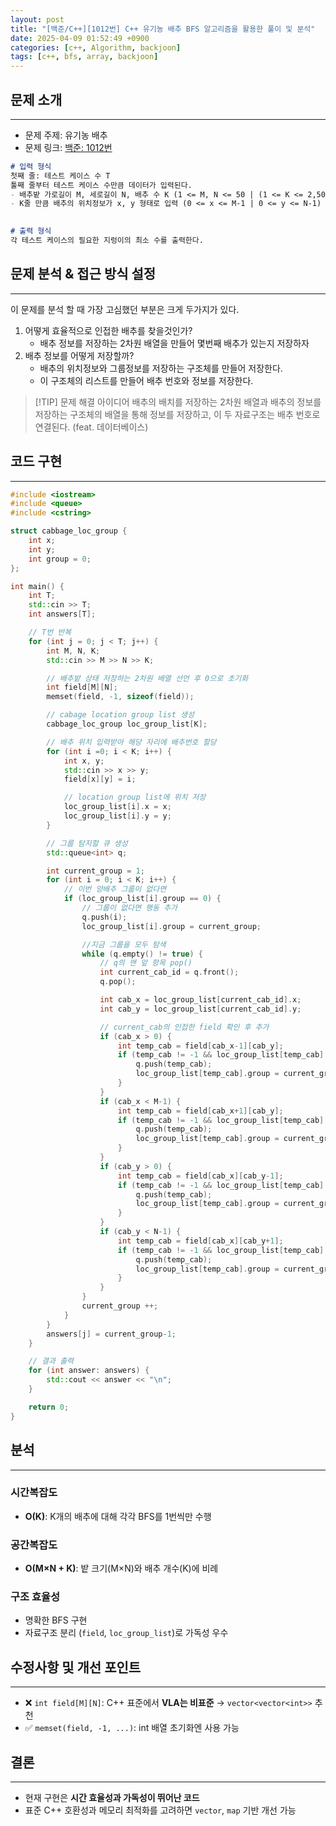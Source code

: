 ```yaml
---
layout: post
title: "[백준/C++][1012번] C++ 유기농 배추 BFS 알고리즘을 활용한 풀이 및 분석"
date: 2025-04-09 01:52:49 +0900
categories: [c++, Algorithm, backjoon]
tags: [c++, bfs, array, backjoon]
---
```


## 문제 소개
---
* 문제 주제: 유기농 배추
* 문제 링크: [백준: 1012번](https://www.acmicpc.net/problem/1012)

```md
# 입력 형식
첫째 줄: 테스트 케이스 수 T
툴째 줄부터 테스트 케이스 수만큼 데이터가 입력된다.
- 배추밭 가로길이 M, 세로길이 N, 배추 수 K (1 <= M, N <= 50 | (1 <= K <= 2,500)
- K줄 만큼 배추의 위치정보가 x, y 형태로 입력 (0 <= x <= M-1 | 0 <= y <= N-1)
	

# 출력 형식
각 테스트 케이스의 필요한 지렁이의 최소 수를 출력한다.
```

## 문제 분석 & 접근 방식 설정
---
이 문제를 분석 할 때 가장 고심했던 부분은 크게 두가지가 있다.
1. 어떻게 효율적으로 인접한 배추를 찾을것인가?
   - 배추 정보를 저장하는 2차원 배열을 만들어 몇번째 배추가 있는지 저장하자
1. 배추 정보를 어떻게 저장할까?
   - 배추의 위치정보와 그룹정보를 저장하는 구조체를 만들어 저장한다.
   - 이 구조체의 리스트를 만들어 배추 번호와 정보를 저장한다.

> [!TIP] 문제 해결 아이디어
> 배추의 배치를 저장하는 2차원 배열과 배추의 정보를 저장하는 구조체의 배열을 통해 정보를 저장하고, 이 두 자료구조는 배추 번호로 연결된다. (feat. 데이터베이스)


## 코드 구현
---

```cpp
#include <iostream>
#include <queue>
#include <cstring>

struct cabbage_loc_group {
    int x;
    int y;
    int group = 0;
};

int main() {
    int T;
    std::cin >> T;
    int answers[T];

    // T번 반복
    for (int j = 0; j < T; j++) {
        int M, N, K;
        std::cin >> M >> N >> K;

        // 배추밭 상태 저장하는 2차원 배열 선언 후 0으로 초기화
        int field[M][N];
        memset(field, -1, sizeof(field));

        // cabage location group list 생성
        cabbage_loc_group loc_group_list[K];

        // 배추 위치 입력받아 해당 자리에 배추번호 할당
        for (int i =0; i < K; i++) {
            int x, y;
            std::cin >> x >> y;
            field[x][y] = i;

            // location group list에 위치 저장
            loc_group_list[i].x = x;
            loc_group_list[i].y = y;
        }

        // 그룹 탐지할 큐 생성
        std::queue<int> q;

        int current_group = 1;
        for (int i = 0; i < K; i++) {
            // 이번 양배추 그룹이 없다면
            if (loc_group_list[i].group == 0) {
                // 그룹이 없다면 행동 추가
                q.push(i);
                loc_group_list[i].group = current_group;

                //지금 그룹을 모두 탐색
                while (q.empty() != true) {
                    // q의 맨 앞 항목 pop()
                    int current_cab_id = q.front();
                    q.pop();

                    int cab_x = loc_group_list[current_cab_id].x;
                    int cab_y = loc_group_list[current_cab_id].y;

                    // current_cab의 인접한 field 확인 후 추가
                    if (cab_x > 0) {
                        int temp_cab = field[cab_x-1][cab_y];
                        if (temp_cab != -1 && loc_group_list[temp_cab].group == 0) {
                            q.push(temp_cab);
                            loc_group_list[temp_cab].group = current_group;
                        }
                    }
                    if (cab_x < M-1) {
                        int temp_cab = field[cab_x+1][cab_y];
                        if (temp_cab != -1 && loc_group_list[temp_cab].group == 0) {
                            q.push(temp_cab);
                            loc_group_list[temp_cab].group = current_group;
                        }
                    }
                    if (cab_y > 0) {
                        int temp_cab = field[cab_x][cab_y-1];
                        if (temp_cab != -1 && loc_group_list[temp_cab].group == 0) {
                            q.push(temp_cab);
                            loc_group_list[temp_cab].group = current_group;
                        }
                    }
                    if (cab_y < N-1) {
                        int temp_cab = field[cab_x][cab_y+1];
                        if (temp_cab != -1 && loc_group_list[temp_cab].group == 0) {
                            q.push(temp_cab);
                            loc_group_list[temp_cab].group = current_group;
                        }
                    }
                }
                current_group ++;
            }
        }
        answers[j] = current_group-1;
    }

    // 결과 출력
    for (int answer: answers) {
        std::cout << answer << "\n";
    }

    return 0;
}

```

## 분석
---
### 시간복잡도
- **O(K)**: K개의 배추에 대해 각각 BFS를 1번씩만 수행
### 공간복잡도
- **O(M×N + K)**: 밭 크기(M×N)와 배추 개수(K)에 비례

### 구조 효율성
- 명확한 BFS 구현
- 자료구조 분리 (`field`, `loc_group_list`)로 가독성 우수
## 수정사항 및 개선 포인트
---
- ❌ `int field[M][N]`: C++ 표준에서 **VLA는 비표준** → `vector<vector<int>>` 추천
- ✅ `memset(field, -1, ...)`: int 배열 초기화엔 사용 가능


## 결론
---
- 현재 구현은 **시간 효율성과 가독성이 뛰어난 코드**
- 표준 C++ 호환성과 메모리 최적화를 고려하면 `vector`, `map` 기반 개선 가능


